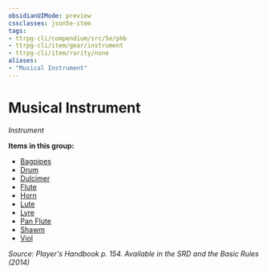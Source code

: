 ```yaml
---
obsidianUIMode: preview
cssclasses: json5e-item
tags:
- ttrpg-cli/compendium/src/5e/phb
- ttrpg-cli/item/gear/instrument
- ttrpg-cli/item/rarity/none
aliases: 
- "Musical Instrument"
---
```

# Musical Instrument
*Instrument*  


**Items in this group:**

- [Bagpipes](3-Mechanics/CLI/items/bagpipes.md)
- [Drum](3-Mechanics/CLI/items/drum.md)
- [Dulcimer](3-Mechanics/CLI/items/dulcimer.md)
- [Flute](3-Mechanics/CLI/items/flute.md)
- [Horn](3-Mechanics/CLI/items/horn.md)
- [Lute](3-Mechanics/CLI/items/lute.md)
- [Lyre](3-Mechanics/CLI/items/lyre.md)
- [Pan Flute](3-Mechanics/CLI/items/pan-flute.md)
- [Shawm](3-Mechanics/CLI/items/shawm.md)
- [Viol](3-Mechanics/CLI/items/viol.md)

*Source: Player's Handbook p. 154. Available in the <span title='Systems Reference Document (5.1)'>SRD</span> and the Basic Rules (2014)*
